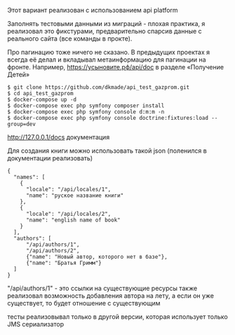 Этот вариант реализован с использованием api platform

Заполнять тестовыми данными из миграций - плохая практика,
я реализовал это фикстурами, предварительно спарсив данные с реального сайта (все команды в прокте).

Про пагинацию тоже ничего не сказано.
В предыдущих проектах я всегда её делал и вкладывал метаинформацию для пагинации на фронте.
Например, https://усыновите.рф/api/doc в разделе «Получение Детей»

    $ git clone https://github.com/dkmade/api_test_gazprom.git
    $ cd api_test_gazprom
    $ docker-compose up -d
    $ docker-compose exec php symfony composer install
    $ docker-compose exec php symfony console d:m:m -n
    $ docker-compose exec php symfony console doctrine:fixtures:load --group=dev

http://127.0.0.1/docs  документация

Для создания книги можно использовать такой json (поленился в документации реализовать)

    {
      "names": [
        {
          "locale": "/api/locales/1",
          "name": "руское название книги"
        },
        {
          "locale": "/api/locales/2",
          "name": "english name of book"
        }
      ],
      "authors": [
          "/api/authors/1",
          "/api/authors/2",
          {"name": "Новый автор, которого нет в базе"},
          {"name": "Братья Гримм"}
      ]
    }

"/api/authors/1" - это ссылки на существующие ресурсы
также реализовал возможность добавления автора на лету,
а если он уже существует, то будет отношение с существующим

тесты реализовывал только в другой версии, которая использует только JMS сериализатор 
